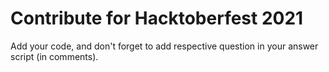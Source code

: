 # Contribute for Hacktoberfest 2021
Add your code, and don't forget to add respective question in your answer script (in comments).